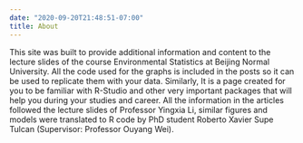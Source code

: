 ```yaml
---
date: "2020-09-20T21:48:51-07:00"
title: About
---
```


This site was built to provide additional information and content to the lecture slides of the course Environmental Statistics at Beijing Normal University. All the code used for the graphs is included in the posts so it can be used to replicate them with your data. Similarly, It is a page created for you to be familiar with R-Studio and other very important packages that will help you during your studies and career. All the information in the articles followed the lecture slides of Professor Yingxia Li, similar figures and models were translated to R code by PhD student Roberto Xavier Supe Tulcan (Supervisor: Professor Ouyang Wei).  
